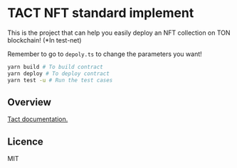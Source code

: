 # TACT NFT standard implement

This is the project that can help you easily deploy an NFT collection on TON blockchain! (\*In test-net)

Remember to go to `depoly.ts` to change the parameters you want!

```bash
yarn build # To build contract
yarn deploy # To deploy contract
yarn test -u # Run the test cases
```

## Overview

[Tact documentation.](https://github.com/ton-community/tact/blob/main/docs/overview.md)

## Licence

MIT
